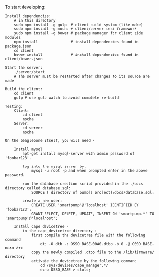To start developing:

    Install dependencies:
        # in this directory
        sudo npm install -g gulp  # client build system (like make)
        sudo npm install -g mocha # client/server test framework
        sudo npm install -g bower # package manager for client side modules 
        npm install               # install dependencies found in package.json
        cd client
        bower install             # install dependencies found in client/bower.json

    Start the server:
        ./server/start
        # The server must be restarted after changes to its source are made

    Build the client:
        cd client
        gulp # use gulp watch to avoid complete re-build

    Testing:
        Client:
            cd client
            mocha
        Server:
            cd server
            mocha
            
    On the beaglebone itself, you will need -
        
        Install mysql
            apt-get install mysql-server with admin password of 'foobar123'.
        
            log into the mysql server by: 
                mysql -u root -p and when prompted enter in the above password.
            
            run the database creation script provided in the ./docs directory called database.sql:
                SOURCE ( directory of pumpjs project)/docs/database.sql;
            
            create a new user:
                CREATE USER 'smartpump'@'localhost' IDENTIFIED BY 'foobar123';
                GRANT SELECT, DELETE, UPDATE, INSERT ON 'smartpump.*' TO 'smartpump'@'localhost';
        
        Install cape devicetree -
            in the cape_devicetree directory :
                first compile the devicetree file with the following command
                    dtc -O dtb -o OSSO_BASE-00A0.dtbo -b 0 -@ OSSO_BASE-00A0.dts
                copy the newly compiled .dtbo file to the /lib/firmware/ directory
                activate the devicetree by the following command
                    cd /sys/devices/cape_manager.*/
                    echo OSSO_BASE > slots;